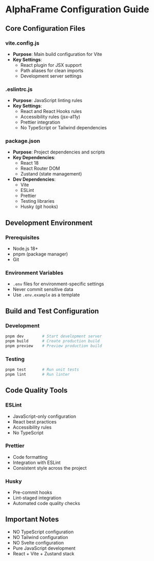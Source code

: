 # AlphaFrame Configuration Guide

## Core Configuration Files

### vite.config.js
- **Purpose**: Main build configuration for Vite
- **Key Settings**:
  - React plugin for JSX support
  - Path aliases for clean imports
  - Development server settings

### .eslintrc.js
- **Purpose**: JavaScript linting rules
- **Key Settings**:
  - React and React Hooks rules
  - Accessibility rules (jsx-a11y)
  - Prettier integration
  - No TypeScript or Tailwind dependencies

### package.json
- **Purpose**: Project dependencies and scripts
- **Key Dependencies**:
  - React 18
  - React Router DOM
  - Zustand (state management)
- **Dev Dependencies**:
  - Vite
  - ESLint
  - Prettier
  - Testing libraries
  - Husky (git hooks)

## Development Environment

### Prerequisites
- Node.js 18+
- pnpm (package manager)
- Git

### Environment Variables
- `.env` files for environment-specific settings
- Never commit sensitive data
- Use `.env.example` as a template

## Build and Test Configuration

### Development
```bash
pnpm dev        # Start development server
pnpm build      # Create production build
pnpm preview    # Preview production build
```

### Testing
```bash
pnpm test       # Run unit tests
pnpm lint       # Run linter
```

## Code Quality Tools

### ESLint
- JavaScript-only configuration
- React best practices
- Accessibility rules
- No TypeScript

### Prettier
- Code formatting
- Integration with ESLint
- Consistent style across the project

### Husky
- Pre-commit hooks
- Lint-staged integration
- Automated code quality checks

## Important Notes
- NO TypeScript configuration
- NO Tailwind configuration
- NO Svelte configuration
- Pure JavaScript development
- React + Vite + Zustand stack 